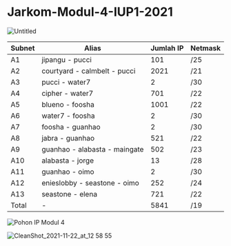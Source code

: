 # Jarkom-Modul-4-IUP1-2021


![Untitled](https://user-images.githubusercontent.com/61174498/142829803-32c2027d-d362-40e0-8c91-b44045531b2c.png)

| Subnet  | Alias | Jumlah IP | Netmask |
| ------------- | ------------- | ------------- | ------------- |
| A1  | jipangu - pucci  | 101 | /25 |
| A2  | courtyard - calmbelt - pucci  | 2021 | /21 |
| A3  | pucci - water7 | 2 | /30 |
| A4  | cipher - water7  | 701 | /22 |
| A5  | blueno - foosha  | 1001 | /22 |
| A6  | water7 - foosha | 2 | /30 |
| A7  | foosha - guanhao  | 2 | /30 |
| A8  | jabra - guanhao  | 521 | /22 |
| A9  | guanhao - alabasta - maingate  | 502 | /23 |
| A10  | alabasta - jorge  | 13 | /28 |
| A11  | guanhao - oimo  | 2 | /30 |
| A12  | enieslobby - seastone - oimo  | 252 | /24 |
| A13  | seastone - elena  | 721 | /22 |
| Total  | -  | 5841 | /19 |

![Pohon IP Modul 4](https://user-images.githubusercontent.com/61174498/142829788-a16c7c3d-ac79-4f20-82d3-a5a0c011f62e.png)


![CleanShot_2021-11-22_at_12 58 55](https://user-images.githubusercontent.com/61174498/142830350-b330d624-df63-47b5-8624-bbdbccfcf8a5.png)
